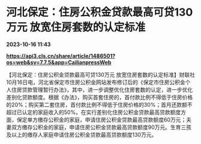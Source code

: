 # 河北保定：住房公积金贷款最高可贷130万元 放宽住房套数的认定标准

**2023-10-16 11:43**

**https://api3.cls.cn/share/article/1486501?os=web&sv=7.7.5&app=CailianpressWeb**

【河北保定：住房公积金贷款最高可贷130万元 放宽住房套数的认定标准】财联社10月16日电，河北省保定市住房公积金网站发布修订后的《保定市住房公积金个人住房贷款管理暂行办法》，其中，进一步调整优化住房套数的认定，进一步优化差别化贷款额度。根据《办法》，购买首套住房的，首付款比例不得低于住房价格的20%；购买第二套住房，首付款比例不得低于住房价格的30%；首月还款额不超过已认定的家庭收入的50%。在实行差别化住房公积金贷款最高贷款额度方面，保定单方缴存公积金的家庭，申请住房公积金贷款最高贷款额度60万元；夫妻双方缴存公积金的家庭，申请住房公积金贷款最高贷款额度90万元。生育三孩及以上的缴存人家庭申请住房公积金贷款最高贷款额度130万元。